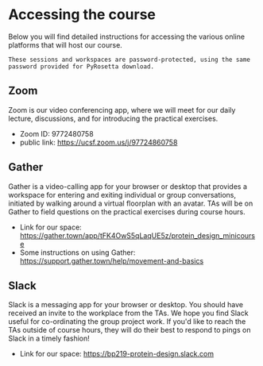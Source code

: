 Accessing the course
===

Below you will find detailed instructions for accessing the various online platforms that will host our course.

```{note}
These sessions and workspaces are password-protected, using the same password provided for PyRosetta download.
```

## Zoom
Zoom is our video conferencing app, where we will meet for our daily lecture, discussions, and for introducing the practical exercises.
- Zoom ID: 9772480758
- public link:  https://ucsf.zoom.us/j/97724860758

## Gather
Gather is a video-calling app for your browser or desktop that provides a workspace for entering and exiting individual or group conversations, initiated by walking around a virtual floorplan with an avatar. TAs will be on Gather to field questions on the practical exercises during course hours.
- Link for our space: https://gather.town/app/tFK4OwS5qLaqUE5z/protein_design_minicourse
- Some instructions on using Gather: https://support.gather.town/help/movement-and-basics

## Slack
Slack is a messaging app for your browser or desktop. You should have received an invite to the workplace from the TAs. We hope you find Slack useful for co-ordinating the group project work. If you'd like to reach the TAs outside of course hours, they will do their best to respond to pings on Slack in a timely fashion!
- Link for our space: https://bp219-protein-design.slack.com


